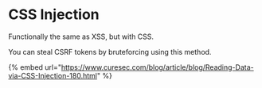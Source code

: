 # CSS Injection

Functionally the same as XSS, but with CSS.

You can steal CSRF tokens by bruteforcing using this method.

{% embed url="https://www.curesec.com/blog/article/blog/Reading-Data-via-CSS-Injection-180.html" %}



